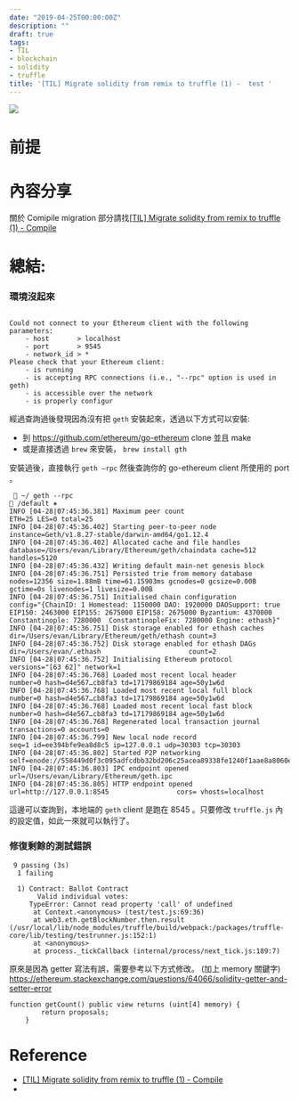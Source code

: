 ```yaml
---
date: "2019-04-25T00:00:00Z"
description: ""
draft: true
tags:
- TIL
- blockchain
- solidity
- truffle
title: '[TIL] Migrate solidity from remix to truffle (1) -  test '
---
```




![](../images/2019/truffle.png)



# 前提





# 內容分享

關於 Comipile migration 部分請找[[TIL] Migrate solidity from remix to truffle (1) - Compile](http://www.evanlin.com/til-remix-truffle/)





# 總結:



### 環境沒起來

```

Could not connect to your Ethereum client with the following parameters:
    - host       > localhost
    - port       > 9545
    - network_id > *
Please check that your Ethereum client:
    - is running
    - is accepting RPC connections (i.e., "--rpc" option is used in geth)
    - is accessible over the network
    - is properly configur
```

經過查詢過後發現因為沒有把 `geth` 安裝起來，透過以下方式可以安裝:

- 到 <https://github.com/ethereum/go-ethereum> clone 並且 make
- 或是直接透過 `brew` 來安裝， `brew install gth`

安裝過後，直接執行 `geth —rpc` 然後查詢你的 go-ethereum client 所使用的 port 。

```
  ~/ geth --rpc                                                                    /default ⎈
INFO [04-28|07:45:36.381] Maximum peer count                       ETH=25 LES=0 total=25
INFO [04-28|07:45:36.402] Starting peer-to-peer node               instance=Geth/v1.8.27-stable/darwin-amd64/go1.12.4
INFO [04-28|07:45:36.402] Allocated cache and file handles         database=/Users/evan/Library/Ethereum/geth/chaindata cache=512 handles=5120
INFO [04-28|07:45:36.432] Writing default main-net genesis block
INFO [04-28|07:45:36.751] Persisted trie from memory database      nodes=12356 size=1.88mB time=61.15903ms gcnodes=0 gcsize=0.00B gctime=0s livenodes=1 livesize=0.00B
INFO [04-28|07:45:36.751] Initialised chain configuration          config="{ChainID: 1 Homestead: 1150000 DAO: 1920000 DAOSupport: true EIP150: 2463000 EIP155: 2675000 EIP158: 2675000 Byzantium: 4370000 Constantinople: 7280000  ConstantinopleFix: 7280000 Engine: ethash}"
INFO [04-28|07:45:36.751] Disk storage enabled for ethash caches   dir=/Users/evan/Library/Ethereum/geth/ethash count=3
INFO [04-28|07:45:36.752] Disk storage enabled for ethash DAGs     dir=/Users/evan/.ethash                      count=2
INFO [04-28|07:45:36.752] Initialising Ethereum protocol           versions="[63 62]" network=1
INFO [04-28|07:45:36.768] Loaded most recent local header          number=0 hash=d4e567…cb8fa3 td=17179869184 age=50y1w6d
INFO [04-28|07:45:36.768] Loaded most recent local full block      number=0 hash=d4e567…cb8fa3 td=17179869184 age=50y1w6d
INFO [04-28|07:45:36.768] Loaded most recent local fast block      number=0 hash=d4e567…cb8fa3 td=17179869184 age=50y1w6d
INFO [04-28|07:45:36.768] Regenerated local transaction journal    transactions=0 accounts=0
INFO [04-28|07:45:36.799] New local node record                    seq=1 id=ee394bfe9ea8d8c5 ip=127.0.0.1 udp=30303 tcp=30303
INFO [04-28|07:45:36.802] Started P2P networking                   self=enode://558449d0f3c095adfcdbb32bd206c25acea89338fe1240f1aae8a8060e4f9d76732fc0654c811bba9dc9fcb88935166316cfe32fe5c5b2f9d141e81c4ee8cb1c@127.0.0.1:30303
INFO [04-28|07:45:36.803] IPC endpoint opened                      url=/Users/evan/Library/Ethereum/geth.ipc
INFO [04-28|07:45:36.805] HTTP endpoint opened                     url=http://127.0.0.1:8545                 cors= vhosts=localhost
```

這邊可以查詢到，本地端的 `geth` client 是跑在 8545 。只要修改 `truffle.js` 內的設定值，如此一來就可以執行了。

### 修復剩餘的測試錯誤



```
 9 passing (3s)
  1 failing

  1) Contract: Ballot Contract
       Valid individual votes:
     TypeError: Cannot read property 'call' of undefined
      at Context.<anonymous> (test/test.js:69:36)
      at web3.eth.getBlockNumber.then.result (/usr/local/lib/node_modules/truffle/build/webpack:/packages/truffle-core/lib/testing/testrunner.js:152:1)
      at <anonymous>
      at process._tickCallback (internal/process/next_tick.js:189:7)
```



原來是因為 getter 寫法有誤，需要參考以下方式修改。 (加上 memory 關鍵字) <https://ethereum.stackexchange.com/questions/64066/solidity-getter-and-setter-error>

```
function getCount() public view returns (uint[4] memory) {
        return proposals;
    }
```





# Reference

- [[TIL] Migrate solidity from remix to truffle (1) - Compile](http://www.evanlin.com/til-remix-truffle/)
- 
